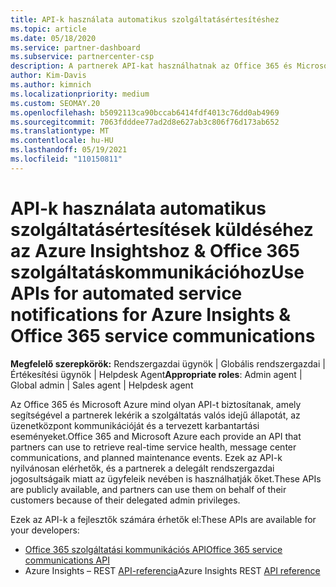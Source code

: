 ```yaml
---
title: API-k használata automatikus szolgáltatásértesítéshez
ms.topic: article
ms.date: 05/18/2020
ms.service: partner-dashboard
ms.subservice: partnercenter-csp
description: A partnerek API-kat használhatnak az Office 365 és Microsoft Azure-partnerek számára a valós idejű szolgáltatás állapotához, az üzenetközpontok kommunikációhoz és a tervezett karbantartási eseményekhez.
author: Kim-Davis
ms.author: kimnich
ms.localizationpriority: medium
ms.custom: SEOMAY.20
ms.openlocfilehash: b5092113ca90bccab6414fdf4013c76dd0ab4969
ms.sourcegitcommit: 7063fdddee77ad2d8e627ab3c806f76d173ab652
ms.translationtype: MT
ms.contentlocale: hu-HU
ms.lasthandoff: 05/19/2021
ms.locfileid: "110150811"
---
```

# <a name="use-apis-for-automated-service-notifications-for-azure-insights--office-365-service-communications"></a><span data-ttu-id="1952c-103">API-k használata automatikus szolgáltatásértesítések küldéséhez az Azure Insightshoz & Office 365 szolgáltatáskommunikációhoz</span><span class="sxs-lookup"><span data-stu-id="1952c-103">Use APIs for automated service notifications for Azure Insights & Office 365 service communications</span></span>

<span data-ttu-id="1952c-104">**Megfelelő szerepkörök:** Rendszergazdai ügynök | Globális rendszergazdai | Értékesítési ügynök | Helpdesk Agent</span><span class="sxs-lookup"><span data-stu-id="1952c-104">**Appropriate roles**: Admin agent | Global admin | Sales agent | Helpdesk agent</span></span>

<span data-ttu-id="1952c-105">Az Office 365 és Microsoft Azure mind olyan API-t biztosítanak, amely segítségével a partnerek lekérik a szolgáltatás valós idejű állapotát, az üzenetközpont kommunikációját és a tervezett karbantartási eseményeket.</span><span class="sxs-lookup"><span data-stu-id="1952c-105">Office 365 and Microsoft Azure each provide an API that partners can use to retrieve real-time service health, message center communications, and planned maintenance events.</span></span> <span data-ttu-id="1952c-106">Ezek az API-k nyilvánosan elérhetők, és a partnerek a delegált rendszergazdai jogosultságaik miatt az ügyfeleik nevében is használhatják őket.</span><span class="sxs-lookup"><span data-stu-id="1952c-106">These APIs are publicly available, and partners can use them on behalf of their customers because of their delegated admin privileges.</span></span>

<span data-ttu-id="1952c-107">Ezek az API-k a fejlesztők számára érhetők el:</span><span class="sxs-lookup"><span data-stu-id="1952c-107">These APIs are available for your developers:</span></span>

- [<span data-ttu-id="1952c-108">Office 365 szolgáltatási kommunikációs API</span><span class="sxs-lookup"><span data-stu-id="1952c-108">Office 365 service communications API</span></span>](/office/office-365-management-api/office-365-service-communications-api-reference)
- <span data-ttu-id="1952c-109">Azure Insights – REST [API-referencia](/rest/api/monitor/)</span><span class="sxs-lookup"><span data-stu-id="1952c-109">Azure Insights REST [API reference](/rest/api/monitor/)</span></span>
